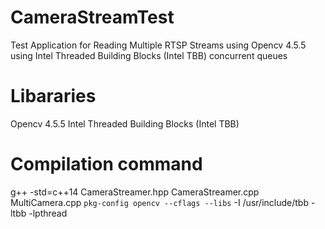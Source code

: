 # CameraStreamTest
Test Application for Reading Multiple RTSP Streams using Opencv 4.5.5 using Intel Threaded Building Blocks (Intel TBB) concurrent queues

# Libararies 
Opencv 4.5.5
Intel Threaded Building Blocks (Intel TBB)

# Compilation command
g++ -std=c++14 CameraStreamer.hpp CameraStreamer.cpp MultiCamera.cpp `pkg-config opencv --cflags --libs` -I /usr/include/tbb -ltbb -lpthread
